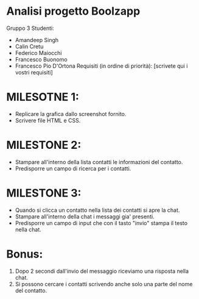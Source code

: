 # Analisi progetto Boolzapp
Gruppo 3
Studenti:
- Amandeep Singh
- Calin Cretu
- Federico Maiocchi
- Francesco Buonomo
- Francesco Pio D'Ortona
Requisiti (in ordine di priorità):
[scrivete qui i vostri requisiti]
# MILESOTNE 1:
- Replicare la grafica dallo screenshot fornito.
 - Scrivere file HTML e CSS.
# MILESTONE 2:
- Stampare all'interno della lista contatti le informazioni del contatto.
- Predisporre un campo di ricerca per i contatti.
# MILESTONE 3:
- Quando si clicca un contatto nella lista dei contatti si apre la chat.
- Stampare all'interno della chat i messaggi gia' presenti.
- Predisporre un campo di input che con il tasto "invio" stampa il testo nella chat.
# Bonus:
1. Dopo 2 secondi dall'invio del messaggio riceviamo una risposta nella chat.
2. Si possono cercare i contatti scrivendo anche solo una parte del nome del contatto.